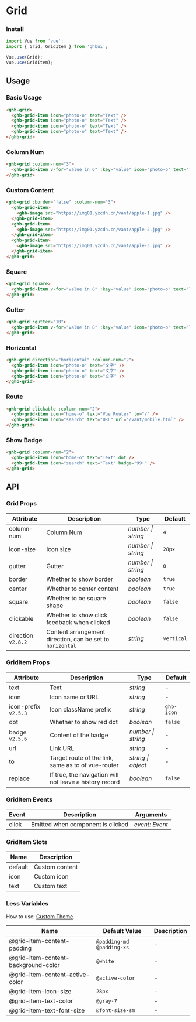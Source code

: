 # Grid

### Install

```js
import Vue from 'vue';
import { Grid, GridItem } from 'ghbui';

Vue.use(Grid);
Vue.use(GridItem);
```

## Usage

### Basic Usage

```html
<ghb-grid>
  <ghb-grid-item icon="photo-o" text="Text" />
  <ghb-grid-item icon="photo-o" text="Text" />
  <ghb-grid-item icon="photo-o" text="Text" />
  <ghb-grid-item icon="photo-o" text="Text" />
</ghb-grid>
```

### Column Num

```html
<ghb-grid :column-num="3">
  <ghb-grid-item v-for="value in 6" :key="value" icon="photo-o" text="Text" />
</ghb-grid>
```

### Custom Content

```html
<ghb-grid :border="false" :column-num="3">
  <ghb-grid-item>
    <ghb-image src="https://img01.yzcdn.cn/vant/apple-1.jpg" />
  </ghb-grid-item>
  <ghb-grid-item>
    <ghb-image src="https://img01.yzcdn.cn/vant/apple-2.jpg" />
  </ghb-grid-item>
  <ghb-grid-item>
    <ghb-image src="https://img01.yzcdn.cn/vant/apple-3.jpg" />
  </ghb-grid-item>
</ghb-grid>
```

### Square

```html
<ghb-grid square>
  <ghb-grid-item v-for="value in 8" :key="value" icon="photo-o" text="Text" />
</ghb-grid>
```

### Gutter

```html
<ghb-grid :gutter="10">
  <ghb-grid-item v-for="value in 8" :key="value" icon="photo-o" text="Text" />
</ghb-grid>
```

### Horizontal

```html
<ghb-grid direction="horizontal" :column-num="2">
  <ghb-grid-item icon="photo-o" text="文字" />
  <ghb-grid-item icon="photo-o" text="文字" />
  <ghb-grid-item icon="photo-o" text="文字" />
</ghb-grid>
```

### Route

```html
<ghb-grid clickable :column-num="2">
  <ghb-grid-item icon="home-o" text="Vue Router" to="/" />
  <ghb-grid-item icon="search" text="URL" url="/vant/mobile.html" />
</ghb-grid>
```

### Show Badge

```html
<ghb-grid :column-num="2">
  <ghb-grid-item icon="home-o" text="Text" dot />
  <ghb-grid-item icon="search" text="Text" badge="99+" />
</ghb-grid>
```

## API

### Grid Props

| Attribute | Description | Type | Default |
| --- | --- | --- | --- |
| column-num | Column Num | _number \| string_ | `4` |
| icon-size | Icon size | _number \| string_ | `28px` |
| gutter | Gutter | _number \| string_ | `0` |
| border | Whether to show border | _boolean_ | `true` |
| center | Whether to center content | _boolean_ | `true` |
| square | Whether to be square shape | _boolean_ | `false` |
| clickable | Whether to show click feedback when clicked | _boolean_ | `false` |
| direction `v2.8.2` | Content arrangement direction, can be set to `horizontal` | _string_ | `vertical` |

### GridItem Props

| Attribute | Description | Type | Default |
| --- | --- | --- | --- |
| text | Text | _string_ | - |
| icon | Icon name or URL | _string_ | - |
| icon-prefix `v2.5.3` | Icon className prefix | _string_ | `ghb-icon` |
| dot | Whether to show red dot | _boolean_ | `false` |
| badge `v2.5.6` | Content of the badge | _number \| string_ | - |
| url | Link URL | _string_ | - |
| to | Target route of the link, same as to of vue-router | _string \| object_ | - |
| replace | If true, the navigation will not leave a history record | _boolean_ | `false` |

### GridItem Events

| Event | Description                       | Arguments      |
| ----- | --------------------------------- | -------------- |
| click | Emitted when component is clicked | _event: Event_ |

### GridItem Slots

| Name    | Description    |
| ------- | -------------- |
| default | Custom content |
| icon    | Custom icon    |
| text    | Custom text    |

### Less Variables

How to use: [Custom Theme](#/en-US/theme).

| Name | Default Value | Description |
| --- | --- | --- |
| @grid-item-content-padding | `@padding-md @padding-xs` | - |
| @grid-item-content-background-color | `@white` | - |
| @grid-item-content-active-color | `@active-color` | - |
| @grid-item-icon-size | `28px` | - |
| @grid-item-text-color | `@gray-7` | - |
| @grid-item-text-font-size | `@font-size-sm` | - |
